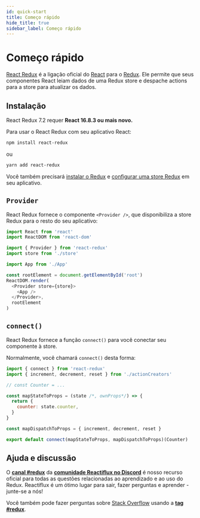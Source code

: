 ```yaml
---
id: quick-start
title: Começo rápido
hide_title: true
sidebar_label: Começo rápido
---
```


# Começo rápido

[React Redux](https://github.com/reduxjs/react-redux) é a ligação oficial do [React](https://reactjs.org/) para o  [Redux](https://redux.js.org/). Ele permite que seus componentes React leiam dados de uma Redux store e despache actions para a store para atualizar os dados.

## Instalação

React Redux 7.2 requer **React 16.8.3 ou mais novo.**

Para usar o React Redux com seu aplicativo React:

```bash
npm install react-redux
```

ou

```bash
yarn add react-redux
```

Você também precisará [instalar o Redux](https://redux.js.org/introduction/installation) e [configurar uma store Redux](https://redux.js.org/recipes/configuring-your-store/) em seu aplicativo.

## `Provider`

React Redux fornece o componente `<Provider />`, que disponibiliza a store Redux para o resto do seu aplicativo:

```js
import React from 'react'
import ReactDOM from 'react-dom'

import { Provider } from 'react-redux'
import store from './store'

import App from './App'

const rootElement = document.getElementById('root')
ReactDOM.render(
  <Provider store={store}>
    <App />
  </Provider>,
  rootElement
)
```

## `connect()`

React Redux fornece a função `connect()` para você conectar seu componente à store.

Normalmente, você chamará `connect()` desta forma:

```js
import { connect } from 'react-redux'
import { increment, decrement, reset } from './actionCreators'

// const Counter = ...

const mapStateToProps = (state /*, ownProps*/) => {
  return {
    counter: state.counter,
  }
}

const mapDispatchToProps = { increment, decrement, reset }

export default connect(mapStateToProps, mapDispatchToProps)(Counter)
```

## Ajuda e discussão

O **[canal #redux](https://discord.gg/0ZcbPKXt5bZ6au5t)** da **[comunidade Reactiflux no Discord](http://www.reactiflux.com)** é nosso recurso oficial para todas as questões relacionadas ao aprendizado e ao uso do Redux. Reactiflux é um ótimo lugar para sair, fazer perguntas e aprender - junte-se a nós!

Você também pode fazer perguntas sobre [Stack Overflow](https://stackoverflow.com) usando a **[tag #redux](https://stackoverflow.com/questions/tagged/redux)**.
